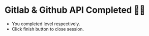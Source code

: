 # Gitlab & Github API Completed 👏🏻

- You completed level respectively.
- Click finish button to close session.
